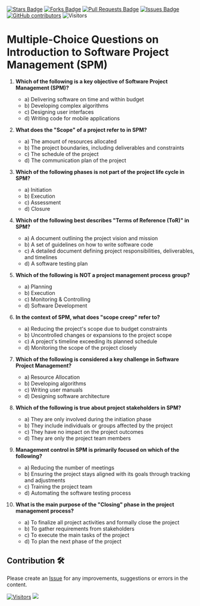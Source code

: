 <a href="https://github.com/drshahizan/project-management/stargazers"><img src="https://img.shields.io/github/stars/drshahizan/project-management" alt="Stars Badge"/></a>
<a href="https://github.com/drshahizan/project-management/network/members"><img src="https://img.shields.io/github/forks/drshahizan/project-management" alt="Forks Badge"/></a>
<a href="https://github.com/drshahizan/project-management/pulls"><img src="https://img.shields.io/github/issues-pr/drshahizan/project-management" alt="Pull Requests Badge"/></a>
<a href="https://github.com/drshahizan/project-management"><img src="https://img.shields.io/github/issues/drshahizan/project-management" alt="Issues Badge"/></a>
<a href="https://github.com/drshahizan/project-management/graphs/contributors"><img alt="GitHub contributors" src="https://img.shields.io/github/contributors/drshahizan/project-management?color=2b9348"></a>
![Visitors](https://api.visitorbadge.io/api/visitors?path=https%3A%2F%2Fgithub.com%2Fdrshahizan%2Fproject-management&labelColor=%23d9e3f0&countColor=%23697689&style=flat)

# Multiple-Choice Questions on Introduction to Software Project Management (SPM)

1. **Which of the following is a key objective of Software Project Management (SPM)?**
   - a) Delivering software on time and within budget
   - b) Developing complex algorithms
   - c) Designing user interfaces
   - d) Writing code for mobile applications

2. **What does the "Scope" of a project refer to in SPM?**
   - a) The amount of resources allocated
   - b) The project boundaries, including deliverables and constraints
   - c) The schedule of the project
   - d) The communication plan of the project

3. **Which of the following phases is not part of the project life cycle in SPM?**
   - a) Initiation
   - b) Execution
   - c) Assessment
   - d) Closure

4. **Which of the following best describes "Terms of Reference (ToR)" in SPM?**
   - a) A document outlining the project vision and mission
   - b) A set of guidelines on how to write software code
   - c) A detailed document defining project responsibilities, deliverables, and timelines
   - d) A software testing plan

5. **Which of the following is NOT a project management process group?**
   - a) Planning
   - b) Execution
   - c) Monitoring & Controlling
   - d) Software Development

6. **In the context of SPM, what does "scope creep" refer to?**
   - a) Reducing the project's scope due to budget constraints
   - b) Uncontrolled changes or expansions to the project scope
   - c) A project's timeline exceeding its planned schedule
   - d) Monitoring the scope of the project closely

7. **Which of the following is considered a key challenge in Software Project Management?**
   - a) Resource Allocation
   - b) Developing algorithms
   - c) Writing user manuals
   - d) Designing software architecture

8. **Which of the following is true about project stakeholders in SPM?**
   - a) They are only involved during the initiation phase
   - b) They include individuals or groups affected by the project
   - c) They have no impact on the project outcomes
   - d) They are only the project team members

9. **Management control in SPM is primarily focused on which of the following?**
   - a) Reducing the number of meetings
   - b) Ensuring the project stays aligned with its goals through tracking and adjustments
   - c) Training the project team
   - d) Automating the software testing process

10. **What is the main purpose of the "Closing" phase in the project management process?**
      - a) To finalize all project activities and formally close the project
      - b) To gather requirements from stakeholders
      - c) To execute the main tasks of the project
      - d) To plan the next phase of the project

## Contribution 🛠️
Please create an [Issue](https://github.com/drshahizan/project-management/issues) for any improvements, suggestions or errors in the content.

[![Visitors](https://api.visitorbadge.io/api/visitors?path=https%3A%2F%2Fgithub.com%2Fdrshahizan&labelColor=%23697689&countColor=%23555555&style=plastic)](https://visitorbadge.io/status?path=https%3A%2F%2Fgithub.com%2Fdrshahizan)
![](https://hit.yhype.me/github/profile?user_id=81284918)

